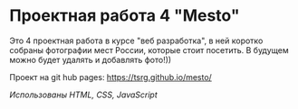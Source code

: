 # Проектная работа 4 "Mesto"

Это 4 проектная работа в курсе "веб разработка", в ней коротко собраны фотографии мест России, которые стоит посетить. В будущем можно будет удалять и добавлять фото!))

Проект на git hub pages: <https://tsrg.github.io/mesto/>

*Использованы HTML, CSS, JavaScript*